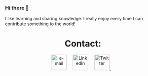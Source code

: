 ### Hi there 👋
I like learning and sharing knowledge.
I really enjoy every time I can contribute something to the world!

<!-- Contact me -->
<div align="center">
    <h1 align="center">Contact:</h1> 
    <p align="center">
        <!-- gmail-->
        <a href="mailto:manueltorresvesga@gmail.com"><img src="https://i.pinimg.com/originals/84/7c/08/847c083cc09040091439e3c05d1fedde.png" width="50px" alt="e-mail"></a> &nbsp; &nbsp;
        <!-- linkedin -->
        <a href="https://www.linkedin.com/in/Manuel-Torres-V"><img src="https://cdn4.iconfinder.com/data/icons/social-messaging-ui-color-shapes-2-free/128/social-linkedin-circle-512.png" width="50px" alt="LinkedIn"></a> &nbsp; &nbsp;
        <!-- twitter -->
        <a href="https://twitter.com/ManuelCtrl"><img src="https://webtus.net/wp-content/uploads/2016/05/Icon-Twitter.png" width="50px" alt="Twitter"> </a> &nbsp; &nbsp;
    </p>
</div>



<!--
**matcls/matcls** is a ✨ _special_ ✨ repository because its `README.md` (this file) appears on your GitHub profile.

Here are some ideas to get you started:

- 🔭 I’m currently working on ...
- 🌱 I’m currently learning ...
- 👯 I’m looking to collaborate on ...
- 🤔 I’m looking for help with ...
- 💬 Ask me about ...
- 📫 How to reach me: ...
- 😄 Pronouns: ...
- ⚡ Fun fact: ...
-->
